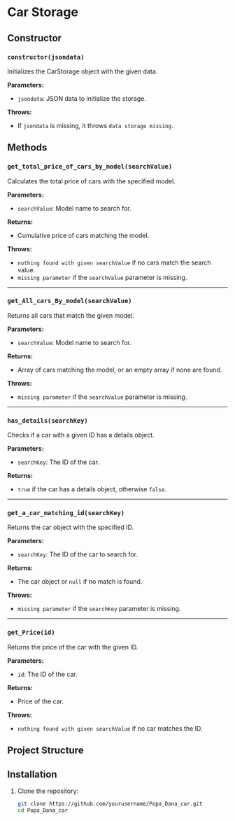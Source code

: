 # Car Storage

## Constructor

### `constructor(jsondata)`

Initializes the CarStorage object with the given data.

**Parameters:**

- `jsondata`: JSON data to initialize the storage.

**Throws:**

- If `jsondata` is missing, it throws `data storage missing`.

## Methods

### `get_total_price_of_cars_by_model(searchValue)`

Calculates the total price of cars with the specified model.

**Parameters:**

- `searchValue`: Model name to search for.

**Returns:**

- Cumulative price of cars matching the model.

**Throws:**

- `nothing found with given searchValue` if no cars match the search value.
- `missing parameter` if the `searchValue` parameter is missing.

---

### `get_All_cars_By_model(searchValue)`

Returns all cars that match the given model.

**Parameters:**

- `searchValue`: Model name to search for.

**Returns:**

- Array of cars matching the model, or an empty array if none are found.

**Throws:**

- `missing parameter` if the `searchValue` parameter is missing.

---

### `has_details(searchKey)`

Checks if a car with a given ID has a details object.

**Parameters:**

- `searchKey`: The ID of the car.

**Returns:**

- `true` if the car has a details object, otherwise `false`.

---

### `get_a_car_matching_id(searchKey)`

Returns the car object with the specified ID.

**Parameters:**

- `searchKey`: The ID of the car to search for.

**Returns:**

- The car object or `null` if no match is found.

**Throws:**

- `missing parameter` if the `searchKey` parameter is missing.

---

### `get_Price(id)`

Returns the price of the car with the given ID.

**Parameters:**

- `id`: The ID of the car.

**Returns:**

- Price of the car.

**Throws:**

- `nothing found with given searchValue` if no car matches the ID.

## Project Structure

## Installation

1. Clone the repository:
   ```bash
   git clone https://github.com/yourusername/Popa_Dana_car.git
   cd Popa_Dana_car
   ```
